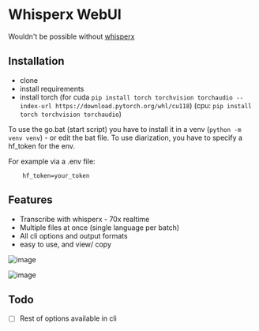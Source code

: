 # Whisperx WebUI

Wouldn't be possible without [whisperx](https://github.com/m-bain/whisperX)

## Installation

- clone
- install requirements
- install torch (for cuda `pip install torch torchvision torchaudio --index-url https://download.pytorch.org/whl/cu118`) (cpu: `pip install torch torchvision torchaudio`)

To use the go.bat (start script) you have to install it in a venv (`python -m venv venv`) - or edit the bat file.
To use diarization, you have to specify a hf_token for the env.

For example via a .env file:

```env
    hf_token=your_token
```


## Features

- Transcribe with whisperx - 70x realtime
- Multiple files at once (single language per batch)
- All cli options and output formats
- easy to use, and view/ copy 

![image](https://github.com/Dschogo/whisperx-webui/assets/36862419/ff144328-51b6-45c1-a89a-ad4b63ea1699)

![image](https://github.com/Dschogo/whisperx-webui/assets/36862419/75442dee-a4fb-4151-a27c-9d0bcb87a25d)


## Todo

- [ ] Rest of options available in cli
